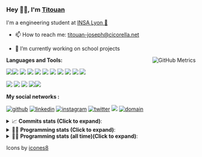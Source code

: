 <!--
**titouan-joseph/titouan-joseph** is a ✨ _special_ ✨ repository because its `README.md` (this file) appears on your GitHub profile.

Here are some ideas to get you started:

- 🔭 I’m currently working on ...
- 🌱 I’m currently learning ...
- 👯 I’m looking to collaborate on ...
- 🤔 I’m looking for help with ...
- 💬 Ask me about ...
- 📫 How to reach me: ...
- 😄 Pronouns: ...
- ⚡ Fun fact: ...
-->

### Hey 👋🏽, I'm [Titouan](https://github.com/Titouan-Joseph) 

I'm a engineering student at  [INSA Lyon 🦏](https://www.insa-lyon.fr/en/)

- 📫 How to reach me: [titouan-joseph@cicorella.net](mailto:titouan-joseph@cicorella.net)
- 🔭 I’m currently working on school projects


  <img align="right" alt="GitHub Metrics" src="https://metrics.lecoq.io/titouan-joseph" />

**Languages and Tools:**

[<img src="https://img.icons8.com/color/48/000000/python.png"/>]()[<img src="https://img.icons8.com/color/48/000000/java-coffee-cup-logo.png"/>]() [<img src="https://img.icons8.com/color/48/000000/c-programming.png"/>]() [<img src="https://img.icons8.com/color/48/000000/javascript.png"/>]() [<img src="https://img.icons8.com/color/48/000000/selenium-test-automation.png"/>]() [<img src="https://img.icons8.com/color/48/000000/git.png"/>]() [<img src="https://img.icons8.com/color/48/000000/console.png"/>]() [<img src="https://img.icons8.com/color/48/000000/android-os.png"/>]() [<img src="https://img.icons8.com/color/48/000000/pycharm.png"/>]() [<img src="https://img.icons8.com/color/48/000000/virtualbox.png"/>]() [<img src="https://img.icons8.com/color/48/000000/windows-10.png"/>]()

[<img src="https://img.icons8.com/color/48/000000/linux.png"/>]() [<img src="https://img.icons8.com/color/48/000000/nginx.png"/>]() [<img src="https://img.icons8.com/color/48/000000/raspberry-pi.png"/>]() [<img src="https://img.icons8.com/color/48/000000/docker.png"/>]()[<img src="https://img.icons8.com/color/48/000000/visual-studio-code-2019.png"/>]()

**My social networks :**

[<img src='https://img.icons8.com/fluent/48/000000/github.png' alt="github">](https://github.com/titouan-joseph)  [<img src='https://img.icons8.com/color/48/000000/linkedin.png' alt='linkedin'>](https://www.linkedin.com/in/titouan-joseph-revol/)  [<img src='https://img.icons8.com/color/48/000000/instagram-new.png' alt='instagram'>](https://www.instagram.com/tit_re/)  [<img src='https://img.icons8.com/color/48/000000/twitter.png' alt='twitter'>](https://twitter.com/josephrevol) [<img src="https://img.icons8.com/color/48/000000/facebook.png"/>](https://www.facebook.com/titre01) [<img src="https://img.icons8.com/fluent/48/000000/domain.png" alt="domain"/>](https://titouan-joseph.cicorella.net)

<details>
 <summary>📈 <b>Commits stats (Click to expand)</b>: </summary>
    <a href="https://sourcerer.io/titouan-joseph"><img src="https://img.shields.io/badge/Python-148%20commits-orange.svg" alt=""></a>
    <a href="https://sourcerer.io/titouan-joseph"><img src="https://img.shields.io/badge/Java-27%20commits-orange.svg" alt=""></a>
    <a href="https://sourcerer.io/titouan-joseph"><img src="https://img.shields.io/badge/C-23%20commits-orange.svg" alt=""></a>
    <a href="https://sourcerer.io/titouan-joseph"><img src="https://img.shields.io/badge/JavaScript-18%20commits-orange.svg" alt=""></a>
</details>


<details>
 <summary>👨‍💻 <b>Programming stats (Click to expand)</b>: </summary>
<!--START_SECTION:waka-->
**🐱 My GitHub Data** 

> 🏆 74 Contributions in the Year 2022
 > 
> 📦 59.2 kB Used in GitHub's Storage 
 > 
> 🚫 Not Opted to Hire
 > 
> 📜 28 Public Repositories 
 > 
> 🔑 2 Private Repositories  
 > 
**I'm an Early 🐤** 

```text
🌞 Morning    93 commits     ███░░░░░░░░░░░░░░░░░░░░░░   15.15% 
🌆 Daytime    227 commits    █████████░░░░░░░░░░░░░░░░   36.97% 
🌃 Evening    257 commits    ██████████░░░░░░░░░░░░░░░   41.86% 
🌙 Night      37 commits     █░░░░░░░░░░░░░░░░░░░░░░░░   6.03%

```
📅 **I'm Most Productive on Tuesday** 

```text
Monday       89 commits     ███░░░░░░░░░░░░░░░░░░░░░░   14.5% 
Tuesday      164 commits    ██████░░░░░░░░░░░░░░░░░░░   26.71% 
Wednesday    114 commits    ████░░░░░░░░░░░░░░░░░░░░░   18.57% 
Thursday     74 commits     ███░░░░░░░░░░░░░░░░░░░░░░   12.05% 
Friday       67 commits     ██░░░░░░░░░░░░░░░░░░░░░░░   10.91% 
Saturday     52 commits     ██░░░░░░░░░░░░░░░░░░░░░░░   8.47% 
Sunday       54 commits     ██░░░░░░░░░░░░░░░░░░░░░░░   8.79%

```


📊 **This Week I Spent My Time On** 

```text
⌚︎ Time Zone: Europe/Paris

💬 Programming Languages: 
Vue.js                   6 hrs 47 mins       █████████░░░░░░░░░░░░░░░░   39.18% 
Markdown                 4 hrs 23 mins       ██████░░░░░░░░░░░░░░░░░░░   25.37% 
Other                    2 hrs 37 mins       ███░░░░░░░░░░░░░░░░░░░░░░   15.14% 
TypeScript               1 hr 59 mins        ███░░░░░░░░░░░░░░░░░░░░░░   11.5% 
YAML                     23 mins             ░░░░░░░░░░░░░░░░░░░░░░░░░   2.26%

🔥 Editors: 
VS Code                  14 hrs 51 mins      █████████████████████░░░░   85.7% 
Bash                     2 hrs 28 mins       ███░░░░░░░░░░░░░░░░░░░░░░   14.3%

🐱‍💻 Projects: 
overbookd-mono           10 hrs 50 mins      ███████████████░░░░░░░░░░   62.51% 
Unknown Project          5 hrs               ███████░░░░░░░░░░░░░░░░░░   28.93% 
Terminal                 55 mins             █░░░░░░░░░░░░░░░░░░░░░░░░   5.35% 
courses24maker-extender-a23 mins             ░░░░░░░░░░░░░░░░░░░░░░░░░   2.29% 
courses24maker-extender-f9 mins              ░░░░░░░░░░░░░░░░░░░░░░░░░   0.92%

💻 Operating System: 
Linux                    12 hrs 43 mins      ██████████████████░░░░░░░   73.4% 
Windows                  4 hrs 36 mins       ██████░░░░░░░░░░░░░░░░░░░   26.6%

```

**I Mostly Code in Python** 

```text
Python                   19 repos            ██████████████░░░░░░░░░░░   57.58% 
JavaScript               3 repos             ██░░░░░░░░░░░░░░░░░░░░░░░   9.09% 
HTML                     2 repos             █░░░░░░░░░░░░░░░░░░░░░░░░   6.06% 
C                        2 repos             █░░░░░░░░░░░░░░░░░░░░░░░░   6.06% 
MATLAB                   2 repos             █░░░░░░░░░░░░░░░░░░░░░░░░   6.06%

```



 Last Updated on 23/03/2022 13:57:52 UTC
<!--END_SECTION:waka-->

</details>

<details>
 <summary>👨‍💻 <b>Programming stats (all time)(Click to expand)</b>: </summary>
    <img src="https://wakatime.com/share/@titouan_joseph/b2dd01ab-0ae9-45a5-9065-5eef2a205b1c.svg">
    <img src="https://wakatime.com/share/@titouan_joseph/5ef9f0c5-69ff-452c-80a9-909df7152407.svg">
    <img src="https://wakatime.com/share/@titouan_joseph/3989b40d-e2ad-4aeb-8f15-b50171502a9a.svg">
</details>

Icons by [icones8](https://icones8.fr/)
